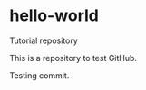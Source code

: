 hello-world
===========

Tutorial repository

This is a repository to test GitHub.

Testing commit.
